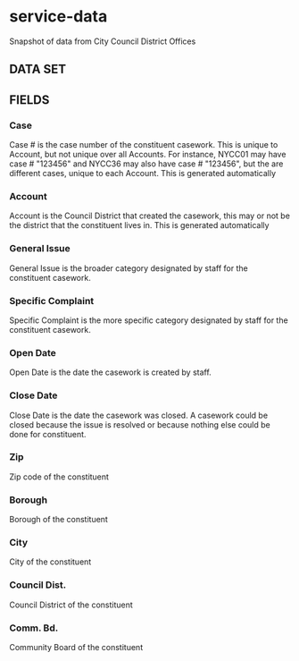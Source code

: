 # service-data
Snapshot of data from City Council District Offices 

## DATA SET


## FIELDS

### Case #	
Case # is the case number of the constituent casework. This is unique to Account, but not unique over all Accounts.
For instance, NYCC01 may have case # "123456" and NYCC36 may also have case # "123456", but the are different cases, unique to each Account.
This is generated automatically

### Account	
Account is the Council District that created the casework, this may or not be the district that the constituent lives in. 
This is generated automatically

### General Issue	
General Issue is the broader category designated by staff for the constituent casework.

### Specific Complaint	
Specific Complaint is the more specific category designated by staff for the constituent casework.

### Open Date	
Open Date is the date the casework is created by staff.

### Close Date	
Close Date is the date the casework was closed.  A casework could be closed because the issue is resolved or because nothing else could be done for constituent. 

### Zip	
Zip code of the constituent

### Borough	
Borough of the constituent

### City	
City of the constituent

### Council Dist.	
Council District of the constituent

### Comm. Bd.
Community Board of the constituent
